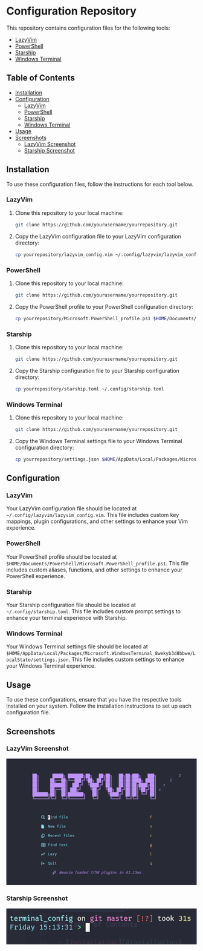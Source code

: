 
# Configuration Repository

This repository contains configuration files for the following tools:

- [LazyVim](https://github.com/LazyVim/LazyVim)
- [PowerShell](https://docs.microsoft.com/en-us/powershell/scripting/overview)
- [Starship](https://starship.rs/)
- [Windows Terminal](https://docs.microsoft.com/en-us/windows/terminal/)

## Table of Contents

- [Installation](#installation)
- [Configuration](#configuration)
  - [LazyVim](#lazyvim)
  - [PowerShell](#powershell)
  - [Starship](#starship)
  - [Windows Terminal](#windows-terminal)
- [Usage](#usage)
- [Screenshots](#screenshots)
  - [LazyVim Screenshot](#lazyvim-screenshot)
  - [Starship Screenshot](#starship-screenshot)


## Installation

To use these configuration files, follow the instructions for each tool below.

### LazyVim

1. Clone this repository to your local machine:
    ```sh
    git clone https://github.com/yourusername/yourrepository.git
    ```
2. Copy the LazyVim configuration file to your LazyVim configuration directory:
    ```sh
    cp yourrepository/lazyvim_config.vim ~/.config/lazyvim/lazyvim_config.vim
    ```

### PowerShell

1. Clone this repository to your local machine:
    ```sh
    git clone https://github.com/yourusername/yourrepository.git
    ```
2. Copy the PowerShell profile to your PowerShell configuration directory:
    ```sh
    cp yourrepository/Microsoft.PowerShell_profile.ps1 $HOME/Documents/PowerShell/Microsoft.PowerShell_profile.ps1
    ```

### Starship

1. Clone this repository to your local machine:
    ```sh
    git clone https://github.com/yourusername/yourrepository.git
    ```
2. Copy the Starship configuration file to your Starship configuration directory:
    ```sh
    cp yourrepository/starship.toml ~/.config/starship.toml
    ```

### Windows Terminal

1. Clone this repository to your local machine:
    ```sh
    git clone https://github.com/yourusername/yourrepository.git
    ```
2. Copy the Windows Terminal settings file to your Windows Terminal configuration directory:
    ```sh
    cp yourrepository/settings.json $HOME/AppData/Local/Packages/Microsoft.WindowsTerminal_8wekyb3d8bbwe/LocalState/settings.json
    ```

## Configuration

### LazyVim

Your LazyVim configuration file should be located at `~/.config/lazyvim/lazyvim_config.vim`. This file includes custom key mappings, plugin configurations, and other settings to enhance your Vim experience.

### PowerShell

Your PowerShell profile should be located at `$HOME/Documents/PowerShell/Microsoft.PowerShell_profile.ps1`. This file includes custom aliases, functions, and other settings to enhance your PowerShell experience.

### Starship

Your Starship configuration file should be located at `~/.config/starship.toml`. This file includes custom prompt settings to enhance your terminal experience with Starship.

### Windows Terminal

Your Windows Terminal settings file should be located at `$HOME/AppData/Local/Packages/Microsoft.WindowsTerminal_8wekyb3d8bbwe/LocalState/settings.json`. This file includes custom settings to enhance your Windows Terminal experience.

## Usage

To use these configurations, ensure that you have the respective tools installed on your system. Follow the installation instructions to set up each configuration file.

## Screenshots

### LazyVim Screenshot

![LazyVim Screenshot](/assets/lazyvim_screenshot.png)

### Starship Screenshot

![Starship Screenshot](/assets/starship_screenshot.png)